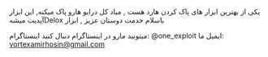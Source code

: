 
<!---
onexploit/Delox is a ✨ special ✨ repository because its `README.md` (this file) appears on your GitHub profile.
You can click the Preview link to take a look at your changes.
--->

 ِیکی از بهترین ابزار های پاک کردن هارد هست , میاد کل درایو هارو پاک میکنه, این ابزار آپدیت میشهDelox باسلام خدمت دوستان عزیز , ابزار
 
 میتونید مارو در اینستاگرام دنبال کنید
 اینستاگرام: @one_exploit
 ایمیل ما: vortexamirhosin@gmail.com

